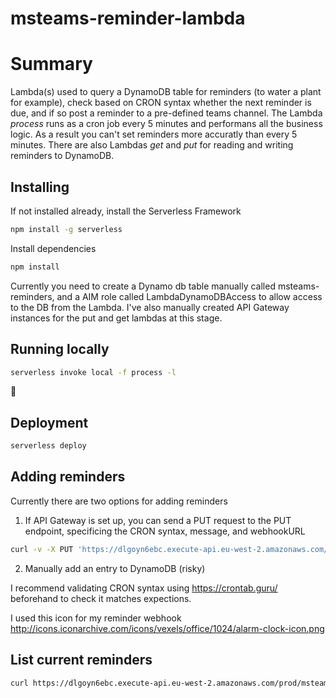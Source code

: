 # msteams-reminder-lambda

# Summary

Lambda(s) used to query a DynamoDB table for reminders (to water a plant for example), check based on CRON syntax whether the next reminder is due, and if so post a reminder to a pre-defined teams channel.
The Lambda *process* runs as a cron job every 5 minutes and performans all the business logic. As a result you can't set reminders more accuratly than every 5 minutes.
There are also Lambdas *get* and *put* for reading and writing reminders to DynamoDB.

## Installing

If not installed already, install the Serverless Framework

```sh
npm install -g serverless
```

Install dependencies

```sh
npm install
```

Currently you need to create a Dynamo db table manually called msteams-reminders, and a AIM role called LambdaDynamoDBAccess to allow access to the DB from the Lambda. I've also manually created API Gateway instances for the put and get lambdas at this stage.


## Running locally

```sh
serverless invoke local -f process -l
```

🚢
## Deployment

```sh
serverless deploy
```

## Adding reminders

Currently there are two options for adding reminders
1. If API Gateway is set up, you can send a PUT request to the PUT endpoint, specificing the CRON syntax, message, and webhookURL

```sh
curl -v -X PUT 'https://dlgoyn6ebc.execute-api.eu-west-2.amazonaws.com/prod/msteams-reminders' -H 'content-type: application/json' -d '{"body": {"cronInterval": "0 10 * * MON", "reminderMessage": "Water the plant", "teamsChannelWebhook": "https://mywebhookurl"}}'
```

2. Manually add an entry to DynamoDB (risky)

I recommend validating CRON syntax using https://crontab.guru/ beforehand to check it matches expections.

I used this icon for my reminder webhook
http://icons.iconarchive.com/icons/vexels/office/1024/alarm-clock-icon.png

## List current reminders

```sh
curl https://dlgoyn6ebc.execute-api.eu-west-2.amazonaws.com/prod/msteams-reminders
```
